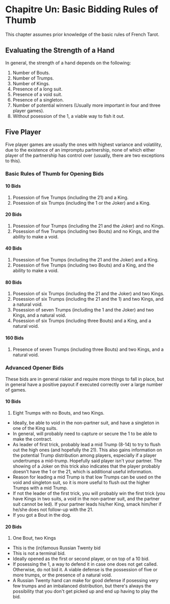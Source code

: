 # Chapitre Un: Basic Bidding Rules of Thumb
This chapter assumes prior knowledge of the basic rules of French Tarot.

## Evaluating the Strength of a Hand
In general, the strength of a hand depends on the following:

1. Number of Bouts.
2. Number of Trumps.
3. Number of Kings.
4. Presence of a long suit.
5. Presence of a void suit.
6. Presence of a singleton.
7. Number of potential winners (Usually more important in four and three player games).
8. Without posession of the 1, a viable way to fish it out.

## Five Player
Five player games are usually the ones with highest variance and volatility, due to the existence of an impromptu partnership, none of which either player of the partnership has control over (usually, there are two exceptions to this).

### Basic Rules of Thumb for Opening Bids
#### 10 Bids
1. Posession of five Trumps (including the 21) and a King.
2. Posession of six Trumps (including the 1 or the Joker) and a King.

#### 20 Bids
1. Posession of four Trumps (including the 21 and the Joker) and no Kings.
2. Posession of five Trumps (including two Bouts) and no Kings, and the ability to make a void.

#### 40 Bids
1. Posession of five Trumps (including the 21 and the Joker) and a King.
2. Posession of five Trumps (including two Bouts) and a King, and the ability to make a void.

#### 80 Bids
1. Posession of six Trumps (including the 21 and the Joker) and two Kings.
2. Posession of six Trumps (including the 21 and the 1) and two Kings, and a natural void.
3. Posession of seven Trumps (including the 1 and the Joker) and two Kings, and a natural void.
4. Posession of six Trumps (including three Bouts) and a King, and a natural void.

#### 160 Bids
1. Presence of seven Trumps (including three Bouts) and two Kings, and a natural void.

### Advanced Opener Bids
These bids are in general riskier and require more things to fall in place, but in general have a positive payout if executed correctly over a large number of games.
#### 10 Bids
1. Eight Trumps with no Bouts, and two Kings.
  * Ideally, be able to void in the non-partner suit, and have a singleton in one of the King suits.
  * In general, will probably need to capture or secure the 1 to be able to make the contract.
  * As leader of first trick, probably lead a mid Trump (8-14) to try to flush out the high ones (and hopefully the 21). This also gains information on the potential Trump distribution among players, especially if a player undertrumps a mid-trump. Hopefully said player isn't your partner. The showing of a Joker on this trick also indicates that the player probably doesn't have the 1 or the 21, which is additional useful information.
  * Reason for leading a mid Trump is that low Trumps can be used on the void and singleton suit, so it is more useful to flush out the higher Trumps with a mid Trump.
  * If not the leader of the first trick, you will probably win the first trick (you have Kings in two suits, a void in the non-partner suit, and the partner suit cannot be led). If your partner leads his/her King, smack him/her if he/she does not follow-up with the 21.
  * If you got a Bout in the dog.

#### 20 Bids
1. One Bout, two Kings
  * This is the (in)famous Russian Twenty bid
  * This is not a terminal bid.
  * Ideally opened as the first or second player, or on top of a 10 bid.
  * If posessing the 1, a way to defend it in case one does not get called. Otherwise, do not bid it. A viable defense is the possession of five or more trumps, or the presence of a natural void.
  * A Russian Twenty hand can make for good defense if posessing very few trumps and an imbalanced distribution, but there's always the possibility that you don't get picked up and end up having to play the bid.
